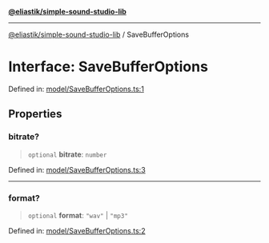 [**@eliastik/simple-sound-studio-lib**](../README.md)

***

[@eliastik/simple-sound-studio-lib](../globals.md) / SaveBufferOptions

# Interface: SaveBufferOptions

Defined in: [model/SaveBufferOptions.ts:1](https://github.com/Eliastik/simple-sound-studio-lib/blob/8690802f01b749e56e5136b5a5dc05dee7f77984/lib/model/SaveBufferOptions.ts#L1)

## Properties

### bitrate?

> `optional` **bitrate**: `number`

Defined in: [model/SaveBufferOptions.ts:3](https://github.com/Eliastik/simple-sound-studio-lib/blob/8690802f01b749e56e5136b5a5dc05dee7f77984/lib/model/SaveBufferOptions.ts#L3)

***

### format?

> `optional` **format**: `"wav"` \| `"mp3"`

Defined in: [model/SaveBufferOptions.ts:2](https://github.com/Eliastik/simple-sound-studio-lib/blob/8690802f01b749e56e5136b5a5dc05dee7f77984/lib/model/SaveBufferOptions.ts#L2)

